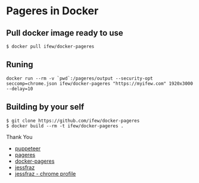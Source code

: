 # Pageres in Docker

## Pull docker image ready to use

```
$ docker pull ifew/docker-pageres
```

## Runing 

```
docker run --rm -v `pwd`:/pageres/output --security-opt seccomp=chrome.json ifew/docker-pageres "https://myifew.com" 1920x3000 --delay=10
```

## Building by your self

```
$ git clone https://github.com/ifew/docker-pageres
$ docker build --rm -t ifew/docker-pageres .
```

Thank You
- [puppeteer](https://pptr.dev/)
- [pageres](https://github.com/sindresorhus/pageres)
- [docker-pageres](https://github.com/justone/docker-pageres)
- [jessfraz](https://blog.jessfraz.com/post/how-to-use-new-docker-seccomp-profiles/)
- [jessfraz - chrome profile](https://github.com/jessfraz/dotfiles/blob/master/etc/docker/seccomp/chrome.json)